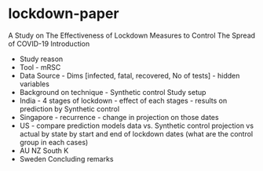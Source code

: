# lockdown-paper

A Study on The Effectiveness of Lockdown Measures to Control The Spread of COVID-19
Introduction
- Study reason
- Tool - mRSC
- Data Source - Dims [infected, fatal, recovered, No of tests] - hidden variables 
- Background on technique - Synthetic control
Study setup
- India - 4 stages of lockdown - effect of each stages - results on prediction by Synthetic control
- Singapore - recurrence - change in projection on those dates
- US - compare prediction models data vs. Synthetic control projection vs actual by state by start and end of lockdown dates (what are the control group in each cases)
- AU NZ South K 
- Sweden
Concluding remarks